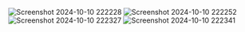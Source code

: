 ![Screenshot 2024-10-10 222228](https://github.com/user-attachments/assets/0ab6c822-20ca-4b45-82e7-59db8d4632f0)
![Screenshot 2024-10-10 222252](https://github.com/user-attachments/assets/f56c6321-8f4d-4773-af7f-8bf9d1d31881)
![Screenshot 2024-10-10 222327](https://github.com/user-attachments/assets/0afec8dc-4638-4f91-bcee-545d732147ce)
![Screenshot 2024-10-10 222341](https://github.com/user-attachments/assets/6f79bc89-019e-40ab-bf1d-321d1639d66e)
